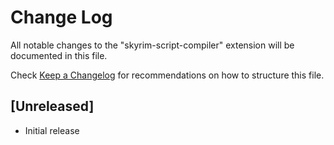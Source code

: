 # Change Log

All notable changes to the "skyrim-script-compiler" extension will be documented in this file.

Check [Keep a Changelog](http://keepachangelog.com/) for recommendations on how to structure this file.

## [Unreleased]

- Initial release